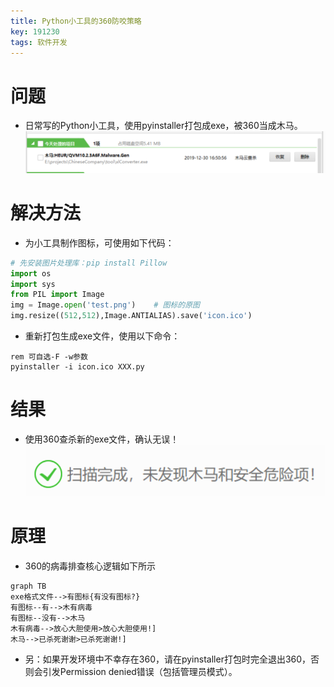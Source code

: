 ```yaml
---
title: Python小工具的360防咬策略
key: 191230
tags: 软件开发
---
```


# 问题
- 日常写的Python小工具，使用pyinstaller打包成exe，被360当成木马。
![trojan](/res/191230/trojan.png)

# 解决方法
- 为小工具制作图标，可使用如下代码：
```python
# 先安装图片处理库：pip install Pillow
import os
import sys
from PIL import Image
img = Image.open('test.png')    # 图标的原图
img.resize((512,512),Image.ANTIALIAS).save('icon.ico') 
```
- 重新打包生成exe文件，使用以下命令：
```batch
rem 可自选-F -w参数
pyinstaller -i icon.ico XXX.py
```

# 结果
- 使用360查杀新的exe文件，确认无误！
![no_virus](/res/191230/no_virus.png)

# 原理
- 360的病毒排查核心逻辑如下所示
```mermaid
graph TB
exe格式文件-->有图标{有没有图标?}
有图标--有-->木有病毒
有图标--没有-->木马
木有病毒-->放心大胆使用>放心大胆使用!]
木马-->已杀死谢谢>已杀死谢谢!]
```
- 另：如果开发环境中不幸存在360，请在pyinstaller打包时完全退出360，否则会引发Permission denied错误（包括管理员模式）。

